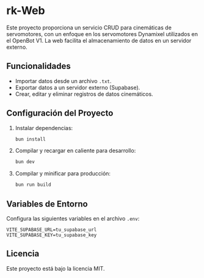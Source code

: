 # rk-Web

Este proyecto proporciona un servicio CRUD para cinemáticas de servomotores, con un enfoque en los servomotores Dynamixel utilizados en el OpenBot V1. La web facilita el almacenamiento de datos en un servidor externo.

## Funcionalidades

- Importar datos desde un archivo `.txt`.
- Exportar datos a un servidor externo (Supabase).
- Crear, editar y eliminar registros de datos cinemáticos.

## Configuración del Proyecto

1. Instalar dependencias:

   ```sh
   bun install
   ```

2. Compilar y recargar en caliente para desarrollo:

   ```sh
   bun dev
   ```

3. Compilar y minificar para producción:
   ```sh
   bun run build
   ```

## Variables de Entorno

Configura las siguientes variables en el archivo `.env`:

```
VITE_SUPABASE_URL=tu_supabase_url
VITE_SUPABASE_KEY=tu_supabase_key
```

## Licencia

Este proyecto está bajo la licencia MIT.
